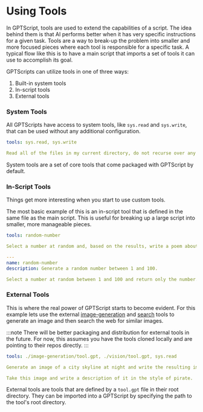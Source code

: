 # Using Tools
In GPTScript, tools are used to extend the capabilities of a script. The idea behind them is that AI performs better when it has very specific instructions for a given task. Tools are a way to break-up the problem into smaller and more focused pieces where each tool is responsible for a specific task. A typical flow like this is to have a main script that imports a set of tools it can use to accomplish its goal.

GPTScripts can utilize tools in one of three ways:
1. Built-in system tools
2. In-script tools
3. External tools

### System Tools
All GPTScripts have access to system tools, like `sys.read` and `sys.write`, that can be used without any additional configuration.

```yaml
tools: sys.read, sys.write

Read all of the files in my current directory, do not recurse over any subdirectories, and give me a description of this directory's contents.
```

System tools are a set of core tools that come packaged with GPTScript by default.

### In-Script Tools
Things get more interesting when you start to use custom tools.

The most basic example of this is an in-script tool that is defined in the same file as the main script. This is useful for breaking up a large script into smaller, more manageable pieces.

```yaml
tools: random-number

Select a number at random and, based on the results, write a poem about it.

---
name: random-number
description: Generate a random number between 1 and 100.

Select a number at random between 1 and 100 and return only the number.
```

### External Tools

This is where the real power of GPTScript starts to become evident. For this example lets use the external [image-generation](https://github.com/gptscript-ai/image-generation) and [search](https://github.com/gptscript-ai/search) tools to generate an image and then search the web for similar images.

:::note
There will be better packaging and distribution for external tools in the future. For now, this assumes you have the tools cloned locally and are pointing to their repos directly.
:::

```yaml
tools: ./image-generation/tool.gpt, ./vision/tool.gpt, sys.read

Generate an image of a city skyline at night and write the resulting image to a file called city_skyline.png.

Take this image and write a description of it in the style of pirate.
```

External tools are tools that are defined by a `tool.gpt` file in their root directory. They can be imported into a GPTScript by specifying the path to the tool's root directory.
